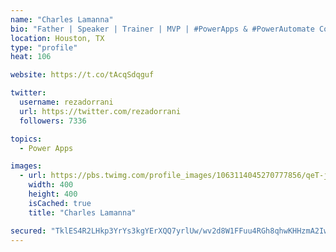 ```yaml
---
name: "Charles Lamanna"
bio: "Father | Speaker | Trainer | MVP | #PowerApps & #PowerAutomate Community Super User | YouTuber Right-pointing triangle http://youtube.com/c/rezadorrani | Learn - Share - Clockwise rightwards and leftwards open circle arrows"
location: Houston, TX
type: "profile"
heat: 106

website: https://t.co/tAcqSdqguf

twitter:
  username: rezadorrani
  url: https://twitter.com/rezadorrani
  followers: 7336

topics:
  - Power Apps

images:
  - url: https://pbs.twimg.com/profile_images/1063114045270777856/qeT-jpWr_400x400.jpg
    width: 400
    height: 400
    isCached: true
    title: "Charles Lamanna"

secured: "TklES4R2LHkp3YrYs3kgYErXQQ7yrlUw/wv2d8W1FFuu4RGh8qhwKHHzmA2IwHWGrl9RgihBgr7+LfV21FLsigI9eYcbkCKcd1sfTcBxJ7QV1UWW/o+AKaqi1khzUeISfPmg68f8ycPZCHFBuP/ySEXLZsvBAyOTkX8q5gJWWjY1SjKVO+MJcf8i5K6zhN/C8CR8tIVD8LcyKrKtc1AVzn1zvPMDa+nG9sQbRokGR6OvMs/J5jIbD43M1DxS2ATiL+eSt+s4iT5vuDqfgOBR2Uc2Rk3iLpcL/geLVtVBxJoHZKkIgFxaqWdfd2bycxmy8/8E/JBTS0pQ1TvT04CKKrQZPO+62BdRQr+lk6EsLjU3qsZzqTkKWvM021miRkfpw+UsjA2W25G3oEuiPr0GlqqRL5lTc+ANSER0vqBI/dE=;OX6AbWQHrqe7ocFOYrMPaQ=="
---
```


